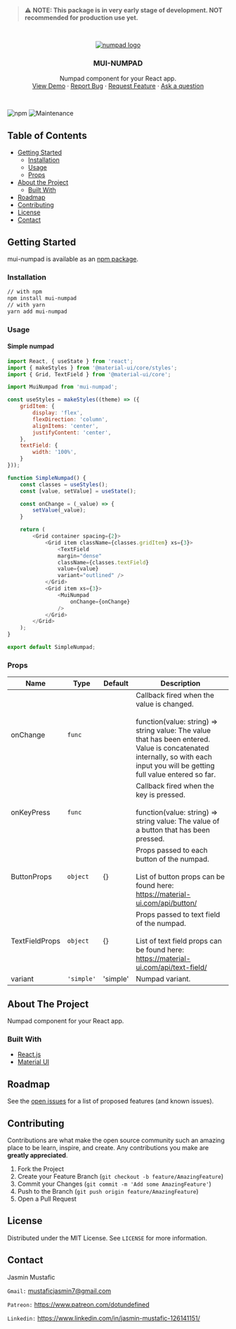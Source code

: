 <!-- PROJECT LOGO -->
> ⚠️  **NOTE: This package is in very early stage of development. NOT recommended for production use yet.**

<br />

<p align="center">
  <a href="https://github.com/dotundefined/mui-numpad">
    <img src="https://i.imgur.com/n8LojKk.png" title="logo" alt="numpad logo" />
  </a>

  <h3 align="center">MUI-NUMPAD</h3>

  <p align="center">
    Numpad component for your React app.
    <br />
    <a href="https://mui-numpad.herokuapp.com/">View Demo</a>
    ·
    <a href="https://github.com/dotundefined/mui-numpad/issues">Report Bug</a>
    ·
    <a href="https://github.com/dotundefined/mui-numpad/issues">Request Feature</a>
    ·
    <a href="https://github.com/dotundefined/mui-numpad/issues">Ask a question</a>
  </p>
</p>
<br />

![npm](https://img.shields.io/npm/dw/mui-numpad?style=flat-square)
![Maintenance](https://img.shields.io/maintenance/yes/2020?style=flat-square)




<!-- TABLE OF CONTENTS -->
## Table of Contents

* [Getting Started](#getting-started)
  * [Installation](#installation)
  * [Usage](#usage)
  * [Props](#props)
* [About the Project](#about-the-project)
  * [Built With](#built-with)
* [Roadmap](#roadmap)
* [Contributing](#contributing)
* [License](#license)
* [Contact](#contact)

<!-- ABOUT THE PROJECT -->
## Getting Started

mui-numpad is available as an [npm package](https://www.npmjs.com/package/mui-numpad).

### Installation

```bash
// with npm
npm install mui-numpad
// with yarn
yarn add mui-numpad
```

### Usage

#### Simple numpad

```javascript
import React, { useState } from 'react';
import { makeStyles } from '@material-ui/core/styles';
import { Grid, TextField } from '@material-ui/core';

import MuiNumpad from 'mui-numpad';

const useStyles = makeStyles((theme) => ({
    gridItem: {
        display: 'flex',
        flexDirection: 'column',
        alignItems: 'center',
        justifyContent: 'center',
    },
    textField: {
        width: '100%',
    }
}));

function SimpleNumpad() {
    const classes = useStyles();
    const [value, setValue] = useState();

    const onChange = (_value) => {
        setValue(_value);
    }

    return (
        <Grid container spacing={2}>
            <Grid item className={classes.gridItem} xs={3}>
                <TextField 
                margin="dense"
                className={classes.textField}
                value={value}
                variant="outlined" />
            </Grid>
            <Grid item xs={3}>
                <MuiNumpad
                    onChange={onChange}
                />
            </Grid>
        </Grid>
    );
}

export default SimpleNumpad;
```

### Props

| Name           	| Type     	| Default  	| Description                                                                                                                                                                                                                      	|
|----------------	|----------	|----------	|----------------------------------------------------------------------------------------------------------------------------------------------------------------------------------------------------------------------------------	|
| onChange       	| `func`     	|          	| Callback fired when the value is changed. <br><br>function(value: string) => string  value: The value that has been entered. Value is concatenated internally, so with each input you will be getting full value entered so far. 	|
| onKeyPress     	| `func`     	|          	| Callback fired when the key is pressed. <br><br>function(value: string) => string  value: The value of a button that has been pressed.                                                                                           	|
| ButtonProps    	| `object`   	| {}       	| Props passed to each button of the numpad.<br><br>List of button props can be found here: https://material-ui.com/api/button/                                                                                                    	|
| TextFieldProps 	| `object`   	| {}       	| Props passed to text field of the numpad.<br><br>List of text field props can be found here: https://material-ui.com/api/text-field/                                                                                             	|
| variant        	| `'simple'` 	| 'simple' 	| Numpad variant.                      



<!-- ABOUT THE PROJECT -->
## About The Project

Numpad component for your React app.


### Built With

* [React.js](https://reactjs.org/)
* [Material UI](https://material-ui.com/)



<!-- ROADMAP -->
## Roadmap

See the [open issues](https://github.com/dotundefined/mui-numpad/issues) for a list of proposed features (and known issues).



<!-- CONTRIBUTING -->
## Contributing

Contributions are what make the open source community such an amazing place to be learn, inspire, and create. Any contributions you make are **greatly appreciated**.

1. Fork the Project
2. Create your Feature Branch (`git checkout -b feature/AmazingFeature`)
3. Commit your Changes (`git commit -m 'Add some AmazingFeature'`)
4. Push to the Branch (`git push origin feature/AmazingFeature`)
5. Open a Pull Request



<!-- LICENSE -->
## License

Distributed under the MIT License. See `LICENSE` for more information.



<!-- CONTACT -->
## Contact

Jasmin Mustafic

`Gmail:` mustaficjasmin7@gmail.com

`Patreon:` https://www.patreon.com/dotundefined

`Linkedin:` https://www.linkedin.com/in/jasmin-mustafic-126141151/
